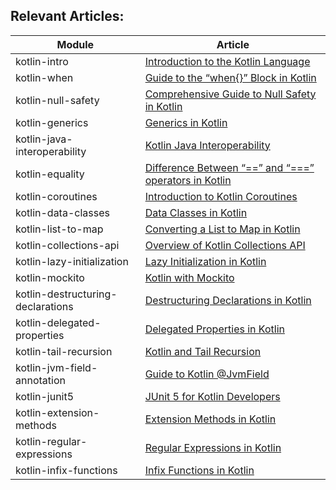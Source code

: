 ## Relevant Articles: 

Module | Article
--|--
kotlin-intro | [Introduction to the Kotlin Language](https://www.baeldung.com/kotlin)
kotlin-when | [Guide to the “when{}” Block in Kotlin](https://www.baeldung.com/kotlin-when)
kotlin-null-safety | [Comprehensive Guide to Null Safety in Kotlin](https://www.baeldung.com/kotlin-null-safety)
kotlin-generics | [Generics in Kotlin](https://www.baeldung.com/kotlin-generics)
kotlin-java-interoperability | [Kotlin Java Interoperability](https://www.baeldung.com/kotlin-java-interoperability)
kotlin-equality | [Difference Between “==” and “===” operators in Kotlin](https://www.baeldung.com/kotlin-equality-operators)
kotlin-coroutines | [Introduction to Kotlin Coroutines](https://www.baeldung.com/kotlin-coroutines)
kotlin-data-classes | [Data Classes in Kotlin](https://www.baeldung.com/kotlin-data-classes)
kotlin-list-to-map | [Converting a List to Map in Kotlin](https://www.baeldung.com/kotlin-list-to-map)
kotlin-collections-api | [Overview of Kotlin Collections API](https://www.baeldung.com/kotlin-collections-api)
kotlin-lazy-initialization | [Lazy Initialization in Kotlin](https://www.baeldung.com/kotlin-lazy-initialization)
kotlin-mockito | [Kotlin with Mockito](https://www.baeldung.com/kotlin-mockito)
kotlin-destructuring-declarations | [Destructuring Declarations in Kotlin](https://www.baeldung.com/kotlin-destructuring-declarations)
kotlin-delegated-properties | [Delegated Properties in Kotlin](https://www.baeldung.com/kotlin-delegated-properties)
kotlin-tail-recursion | [Kotlin and Tail Recursion](https://www.baeldung.com/kotlin-tail-recursion)
kotlin-jvm-field-annotation | [Guide to Kotlin @JvmField](https://www.baeldung.com/kotlin-jvm-field-annotation) 
kotlin-junit5 | [JUnit 5 for Kotlin Developers](https://www.baeldung.com/junit-5-kotlin)
kotlin-extension-methods | [Extension Methods in Kotlin](https://www.baeldung.com/kotlin-extension-methods)
kotlin-regular-expressions | [Regular Expressions in Kotlin](https://www.baeldung.com/kotlin-regular-expressions)
kotlin-infix-functions |[Infix Functions in Kotlin](https://www.baeldung.com/kotlin-infix-functions)